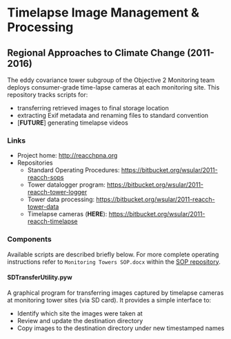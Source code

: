Timelapse Image Management & Processing
=======================================

Regional Approaches to Climate Change (2011-2016)
-------------------------------------------------

The eddy covariance tower subgroup of the Objective 2 Monitoring team deploys
consumer-grade time-lapse cameras at each monitoring site. This repository 
tracks scripts for:

- transferring retrieved images to final storage location
- extracting Exif metadata and renaming files to standard convention
- [**FUTURE**] generating timelapse videos

### Links 

- Project home: <http://reacchpna.org>
- Repositories
    - Standard Operating Procedures: <https://bitbucket.org/wsular/2011-reacch-sops>
    - Tower datalogger program: <https://bitbucket.org/wsular/2011-reacch-tower-logger>
    - Tower data processing: <https://bitbucket.org/wsular/2011-reacch-tower-data>
    - Timelapse cameras (**HERE**): <https://bitbucket.org/wsular/2011-reacch-timelapse>

### Components

Available scripts are described briefly below. For more complete operating
instructions refer to `Monitoring Towers SOP.docx` within the 
[SOP repository](https://bitbucket.org/wsular/2011-reacch-sops).

#### SDTransferUtility.pyw

A graphical program for transferring images captured by timelapse cameras at
monitoring tower sites (via SD card). It provides a simple interface to:

* Identify which site the images were taken at
* Review and update the destination directory
* Copy images to the destination directory under new timestamped names

